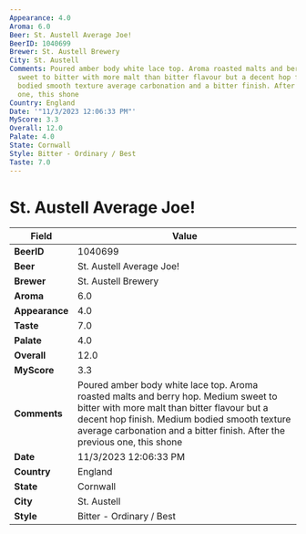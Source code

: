 ```yaml
---
Appearance: 4.0
Aroma: 6.0
Beer: St. Austell Average Joe!
BeerID: 1040699
Brewer: St. Austell Brewery
City: St. Austell
Comments: Poured amber body white lace top. Aroma roasted malts and berry hop. Medium
  sweet to bitter with more malt than bitter flavour but a decent hop finish. Medium
  bodied smooth texture average carbonation and a bitter finish. After the previous
  one, this shone
Country: England
Date: '"11/3/2023 12:06:33 PM"'
MyScore: 3.3
Overall: 12.0
Palate: 4.0
State: Cornwall
Style: Bitter - Ordinary / Best
Taste: 7.0
---
```


# St. Austell Average Joe!

| Field         | Value |
|---------------|-------|
| **BeerID** | 1040699 |
| **Beer** | St. Austell Average Joe! |
| **Brewer** | St. Austell Brewery |
| **Aroma** | 6.0 |
| **Appearance** | 4.0 |
| **Taste** | 7.0 |
| **Palate** | 4.0 |
| **Overall** | 12.0 |
| **MyScore** | 3.3 |
| **Comments** | Poured amber body white lace top. Aroma roasted malts and berry hop. Medium sweet to bitter with more malt than bitter flavour but a decent hop finish. Medium bodied smooth texture average carbonation and a bitter finish. After the previous one, this shone |
| **Date** | 11/3/2023 12:06:33 PM |
| **Country** | England |
| **State** | Cornwall |
| **City** | St. Austell |
| **Style** | Bitter - Ordinary / Best |
